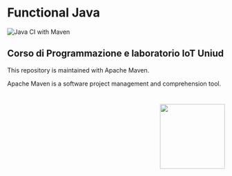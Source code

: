 # Functional Java 

![Java CI with Maven](https://github.com/Denel91/Functional-Java/workflows/Java%20CI%20with%20Maven/badge.svg)

## Corso di Programmazione e laboratorio IoT Uniud

This repository is maintained with Apache Maven.

Apache Maven is a software project management and comprehension tool.

# <img src="https://upload.wikimedia.org/wikipedia/commons/0/0b/Maven_logo.svg" align="right" width="150">